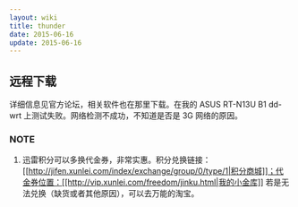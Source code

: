```yaml
---
layout: wiki
title: thunder
date: 2015-06-16
update: 2015-06-16
---
```



## 远程下载
详细信息见官方论坛，相关软件也在那里下载。在我的 ASUS RT-N13U B1 
 dd-wrt 上测试失败。网络检测不成功，不知道是否是 3G 网络的原因。

### NOTE
1. 迅雷积分可以多换代金券，非常实惠。积分兑换链接：[[http://jifen.xunlei.com/index/exchange/group/0/type/1|积分商城]]；代金券位置：[[http://vip.xunlei.com/freedom/jinku.html|我的小金库]] 若是无法兑换（缺货或者其他原因），可以去万能的淘宝。

